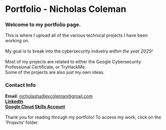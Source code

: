 # Portfolio - Nicholas Coleman
### Welcome to my portfolio page.

This is where I upload all of the various technical projects I have been working on. <br>
<br>
My goal is to break into the cybersecurity industry *within the year 2025!*<br>
<br>
Most of my projects are related to either the Google Cybersecurity Professional Certificate, or TryHackMe. <br>
Some of the projects are also just my own ideas.<br>

### Contact Info
**Email:** nicholashadleycoleman@gmail.com <br>
[**LinkedIn**](https://www.linkedin.com/in/nicholas-coleman-8b595b279/) <br>
[**Google Cloud Skills Account**](https://www.cloudskillsboost.google/public_profiles/ff316f64-e8d8-498e-aae8-8c9d42c48e12) <br>
<br>
Thank you for reading through my portfolio! To access my work, click on the 'Projects' folder.
